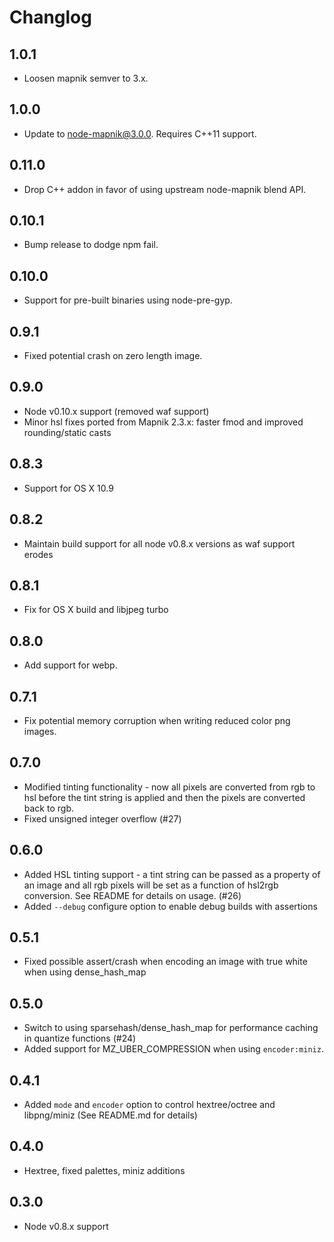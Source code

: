 # Changlog

## 1.0.1

 - Loosen mapnik semver to 3.x.

## 1.0.0

 - Update to node-mapnik@3.0.0. Requires C++11 support.

## 0.11.0

 - Drop C++ addon in favor of using upstream node-mapnik blend API.

## 0.10.1

 - Bump release to dodge npm fail.

## 0.10.0

 - Support for pre-built binaries using node-pre-gyp.

## 0.9.1

 - Fixed potential crash on zero length image.

## 0.9.0

 - Node v0.10.x support (removed waf support)
 - Minor hsl fixes ported from Mapnik 2.3.x: faster fmod and improved rounding/static casts

## 0.8.3

 - Support for OS X 10.9

## 0.8.2

 - Maintain build support for all node v0.8.x versions as waf support erodes

## 0.8.1

 - Fix for OS X build and libjpeg turbo

## 0.8.0

 - Add support for webp.

## 0.7.1

 - Fix potential memory corruption when writing reduced color png images.

## 0.7.0

 - Modified tinting functionality - now all pixels are converted from rgb to hsl before the tint string is applied and then the pixels are converted back to rgb.
 - Fixed unsigned integer overflow (#27)

## 0.6.0

 - Added HSL tinting support - a tint string can be passed as a property of an image and all rgb pixels will be set as a function of hsl2rgb conversion. See README for details on usage. (#26)
 - Added `--debug` configure option to enable debug builds with assertions

## 0.5.1

 - Fixed possible assert/crash when encoding an image with true white when using dense_hash_map
  
## 0.5.0

 - Switch to using sparsehash/dense_hash_map for performance caching in quantize functions (#24)
 - Added support for MZ_UBER_COMPRESSION when using `encoder:miniz`.

## 0.4.1

 - Added `mode` and `encoder` option to control hextree/octree and libpng/miniz (See README.md for details)
 
## 0.4.0

 - Hextree, fixed palettes, miniz additions

## 0.3.0

 - Node v0.8.x support
